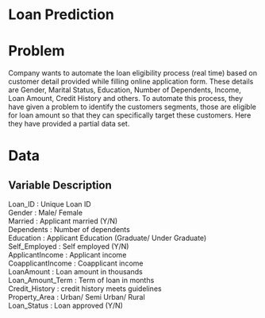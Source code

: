 # Loan Prediction

# Problem
Company wants to automate the loan eligibility process (real time) based on customer detail provided while filling online application form. These details are Gender, Marital Status, Education, Number of Dependents, Income, Loan Amount, Credit History and others. To automate this process, they have given a problem to identify the customers segments, those are eligible for loan amount so that they can specifically target these customers. Here they have provided a partial data set.

# Data

## Variable                    Description

Loan_ID            :         Unique Loan ID</br>
Gender             :         Male/ Female</br>
Married            :         Applicant married (Y/N)</br>
Dependents         :         Number of dependents</br>
Education          :         Applicant Education (Graduate/ Under Graduate)</br>
Self_Employed      :         Self employed (Y/N)</br>
ApplicantIncome    :         Applicant income</br>
CoapplicantIncome  :         Coapplicant income</br>
LoanAmount         :         Loan amount in thousands</br>
Loan_Amount_Term   :         Term of loan in months</br>
Credit_History     :         credit history meets guidelines</br>
Property_Area      :         Urban/ Semi Urban/ Rural</br>
Loan_Status        :         Loan approved (Y/N)


